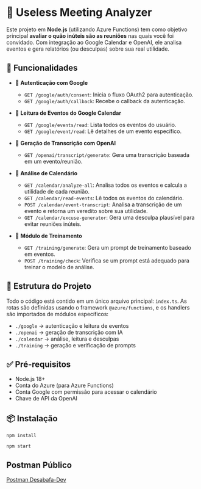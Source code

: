 # 🧠 Useless Meeting Analyzer

Este projeto em **Node.js** (utilizando Azure Functions) tem como objetivo principal **avaliar o quão inúteis são as reuniões** nas quais você foi convidado. Com integração ao Google Calendar e OpenAI, ele analisa eventos e gera relatórios (ou desculpas) sobre sua real utilidade.

## 🚀 Funcionalidades

- 🔐 **Autenticação com Google**
  - `GET /google/auth/consent`: Inicia o fluxo OAuth2 para autenticação.
  - `GET /google/auth/callback`: Recebe o callback da autenticação.

- 📅 **Leitura de Eventos do Google Calendar**
  - `GET /google/events/read`: Lista todos os eventos do usuário.
  - `GET /google/event/read`: Lê detalhes de um evento específico.

- 🧾 **Geração de Transcrição com OpenAI**
  - `GET /openai/transcript/generate`: Gera uma transcrição baseada em um evento/reunião.

- 🧮 **Análise de Calendário**
  - `GET /calendar/analyze-all`: Analisa todos os eventos e calcula a utilidade de cada reunião.
  - `GET /calendar/read-events`: Lê todos os eventos do calendário.
  - `POST /calendar/event-transcript`: Analisa a transcrição de um evento e retorna um veredito sobre sua utilidade.
  - `GET /calendar/excuse-generator`: Gera uma desculpa plausível para evitar reuniões inúteis.

- 🧠 **Módulo de Treinamento**
  - `GET /training/generate`: Gera um prompt de treinamento baseado em eventos.
  - `POST /training/check`: Verifica se um prompt está adequado para treinar o modelo de análise.

## 📁 Estrutura do Projeto

Todo o código está contido em um único arquivo principal: `index.ts`. As rotas são definidas usando o framework `@azure/functions`, e os handlers são importados de módulos específicos:

- `./google` → autenticação e leitura de eventos
- `./openai` → geração de transcrição com IA
- `./calendar` → análise, leitura e desculpas
- `./training` → geração e verificação de prompts

## ✅ Pré-requisitos

- Node.js 18+
- Conta do Azure (para Azure Functions)
- Conta Google com permissão para acessar o calendário
- Chave de API da OpenAI

## 📦 Instalação

`npm install`

`npm start`


## Postman Público

[Postman Desabafa-Dev](https://www.postman.com/dark-satellite-650308/desabafa-dev/collection/2i6lfwu/rest-api-basics-crud-test-variable)